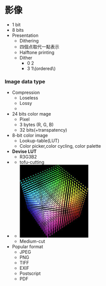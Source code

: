# 影像

* 1 bit
* 8 bits
* Presentation
  * Dithering 
  * 四個点取代一點表示
  * Halftone printing
  * Dither
    * 0 2
    * 3 1\\(ordered\\)

### Image data type

* Compression
  * Loseless
  * Lossy
  * 
* 24 bits color mage
  * Pixel 
  * 3 bytes \(R, G, B\) 
  * 32 bits\(+transpatency\) 
* 8-bit color image
  * Lookup-table\(LUT\)
  * Color picker,color cycling, color palette
* **Devise LUT**
  * R3G3B2
* * tofu-cutting 
* * ![](../.gitbook/assets/download.jpg)
  * Medium-cut
* Popular format
  * JPEG 
  * PNG
  * TIFF
  * EXIF
  * Postscript
  * PDF

